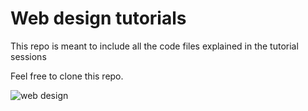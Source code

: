# Web design tutorials
This repo is meant to include all the code files explained in the tutorial sessions

Feel free to clone this repo.

<img src="https://aicodingx.com/wp-content/uploads/2021/04/Web-development-designing-Anvar-Freelancer-1.png" alt="web design">
